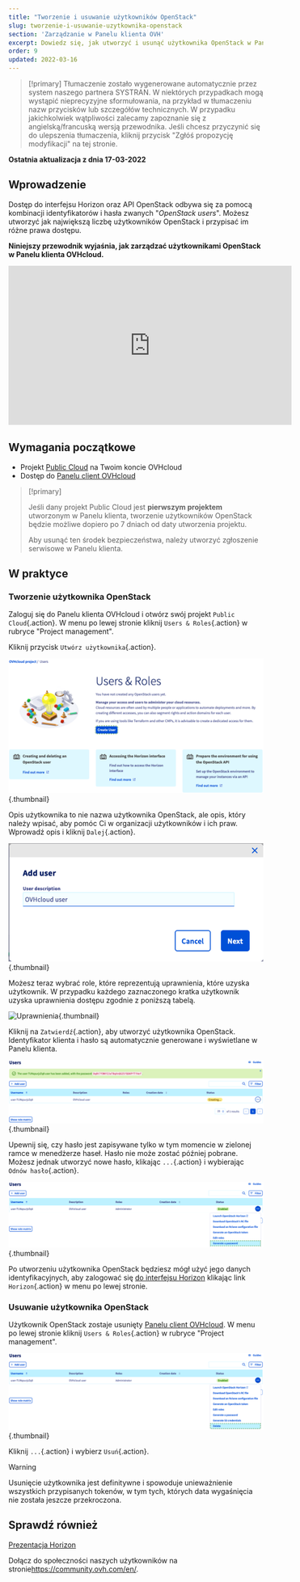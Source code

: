 ```yaml
---
title: "Tworzenie i usuwanie użytkowników OpenStack"
slug: tworzenie-i-usuwanie-uzytkownika-openstack
section: 'Zarządzanie w Panelu klienta OVH'
excerpt: Dowiedz się, jak utworzyć i usunąć użytkownika OpenStack w Panelu klienta OVHcloud
order: 9
updated: 2022-03-16
---
```


> [!primary]
> Tłumaczenie zostało wygenerowane automatycznie przez system naszego partnera SYSTRAN. W niektórych przypadkach mogą wystąpić nieprecyzyjne sformułowania, na przykład w tłumaczeniu nazw przycisków lub szczegółów technicznych. W przypadku jakichkolwiek wątpliwości zalecamy zapoznanie się z angielską/francuską wersją przewodnika. Jeśli chcesz przyczynić się do ulepszenia tłumaczenia, kliknij przycisk "Zgłóś propozycję modyfikacji" na tej stronie.
> 

**Ostatnia aktualizacja z dnia 17-03-2022**

## Wprowadzenie

Dostęp do interfejsu Horizon oraz API OpenStack odbywa się za pomocą kombinacji identyfikatorów i hasła zwanych "*OpenStack users*". Możesz utworzyć jak największą liczbę użytkowników OpenStack i przypisać im różne prawa dostępu.

**Niniejszy przewodnik wyjaśnia, jak zarządzać użytkownikami OpenStack w Panelu klienta OVHcloud.**

<iframe width="560" height="315" src="https://www.youtube.com/embed/NC69nrb6QlA" title="YouTube video player" frameborder="0" allow="accelerometer; autoplay; clipboard-write; encrypted-media; gyroscope; picture-in-picture" allowfullscreen></iframe>

## Wymagania początkowe

- Projekt [Public Cloud](https://www.ovhcloud.com/pl/public-cloud/) na Twoim koncie OVHcloud
- Dostęp do [Panelu client OVHcloud](https://www.ovh.com/auth/?action=gotomanager&from=https://www.ovh.pl/&ovhSubsidiary=pl)

> [!primary]
>
> Jeśli dany projekt Public Cloud jest **pierwszym projektem** utworzonym w Panelu klienta, tworzenie użytkowników OpenStack będzie możliwe dopiero po 7 dniach od daty utworzenia projektu.
>
> Aby usunąć ten środek bezpieczeństwa, należy utworzyć zgłoszenie serwisowe w Panelu klienta.
>

## W praktyce

### Tworzenie użytkownika OpenStack

Zaloguj się do Panelu klienta OVHcloud i otwórz swój projekt `Public Cloud`{.action}. W menu po lewej stronie kliknij `Users & Roles`{.action} w rubryce "Project management". 

Kliknij przycisk `Utwórz użytkownika`{.action}.

![User roles](images/users_roles.png){.thumbnail}

Opis użytkownika to nie nazwa użytkownika OpenStack, ale opis, który należy wpisać, aby pomóc Ci w organizacji użytkowników i ich praw. Wprowadź opis i kliknij `Dalej`{.action}.

![Add user](images/adduser.png){.thumbnail}

Możesz teraz wybrać role, które reprezentują uprawnienia, które uzyska użytkownik. W przypadku każdego zaznaczonego kratka użytkownik uzyska uprawnienia dostępu zgodnie z poniższą tabelą.

![Uprawnienia](images/permissions.png){.thumbnail}

Kliknij na `Zatwierdź`{.action}, aby utworzyć użytkownika OpenStack. Identyfikator klienta i hasło są automatycznie generowane i wyświetlane w Panelu klienta.

![User_pw](images/user_pw.png){.thumbnail}

Upewnij się, czy hasło jest zapisywane tylko w tym momencie w zielonej ramce w menedżerze haseł. Hasło nie może zostać później pobrane. Możesz jednak utworzyć nowe hasło, klikając `...`{.action} i wybierając `Odnów hasło`{.action}.

![Generate](images/generatepw.png){.thumbnail}

Po utworzeniu użytkownika OpenStack będziesz mógł użyć jego danych identyfikacyjnych, aby zalogować się [do interfejsu Horizon](https://docs.ovh.com/pl/public-cloud/horizon/) klikając link `Horizon`{.action} w menu po lewej stronie.

### Usuwanie użytkownika OpenStack

Użytkownik OpenStack zostaje usunięty [Panelu client OVHcloud](https://www.ovh.com/auth/?action=gotomanager&from=https://www.ovh.pl/&ovhSubsidiary=pl). W menu po lewej stronie kliknij `Users & Roles`{.action} w rubryce "Project management". 

![public-cloud](images/delete.png){.thumbnail}

Kliknij `...`{.action} i wybierz `Usuń`{.action}.

> [!warning]
>
> Usunięcie użytkownika jest definitywne i spowoduje unieważnienie wszystkich przypisanych tokenów, w tym tych, których data wygaśnięcia nie została jeszcze przekroczona.
> 

## Sprawdź również

[Prezentacja Horizon](https://docs.ovh.com/pl/public-cloud/horizon/)

Dołącz do społeczności naszych użytkowników na stronie<https://community.ovh.com/en/>.